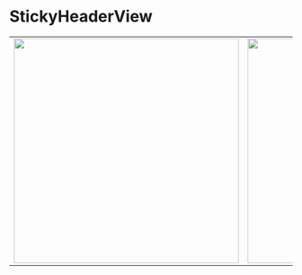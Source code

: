 # StickyHeaderView

<table align="start">
  <tr>
    <td><img src="https://github.com/youuungh/android-study-self/assets/97438155/dc52b4f3-cefe-4ac7-8e1a-b1042386954d" height="400px" /></td>
    <td><img src="https://github.com/youuungh/android-study-self/assets/97438155/05d6998b-8a60-47e5-b191-78b0bfa86e94" height="400px" /></td>
    <td><img src="https://github.com/youuungh/android-study-self/assets/97438155/a01f23d5-9207-4bb9-aad1-5b817f09b6ed" height="400px" /></td>
  </tr>
